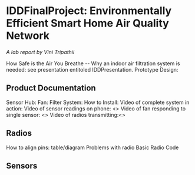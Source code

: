 # IDDFinalProject: Environmentally Efficient Smart Home Air Quality Network
*A lab report by Vini Tripathii*

How Safe is the Air You Breathe -- Why an indoor air filtration system is needed: see presentation entitoled IDDPresentation. 
Prototype Design:
## Product Documentation
Sensor Hub: <picture>
Fan:
Filter System: <filters inside fan>
How to Install: <photo of installation>
Video of complete system in action:
Video of sensor readings on phone: <>
Video of fan responding to single sensor: <>
Video of radios transmitting:<>

## Radios
How to align pins: table/diagram
Problems with radio
Basic Radio Code

## Sensors

  
  
